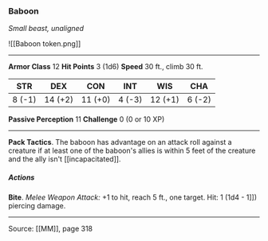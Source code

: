 ### Baboon
_Small beast, unaligned_

![[Baboon token.png]]


---

**Armor Class** 12
**Hit Points** 3 (1d6)
**Speed** 30 ft., climb 30 ft.

| STR     | DEX     | CON     | INT     | WIS     | CHA     |
|---------|---------|---------|---------|---------|---------|
| 8 (-1) | 14 (+2) | 11 (+0) | 4 (-3) | 12 (+1) | 6 (-2) |

**Passive Perception** 11
**Challenge** 0 (0 or 10 XP)

---

**Pack Tactics**. The baboon has advantage on an attack roll against a creature if at least one of the baboon's allies is within 5 feet of the creature and the ally isn't [[incapacitated]].

##### Actions
**Bite**. _Melee Weapon Attack:_ +1 to hit, reach 5 ft., one target. Hit: 1 (1d4 - 1]]) piercing damage.


---

Source: [[MM]], page 318